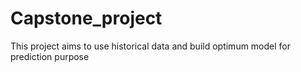 # Capstone_project
This project aims to use historical data and build optimum model for prediction purpose
